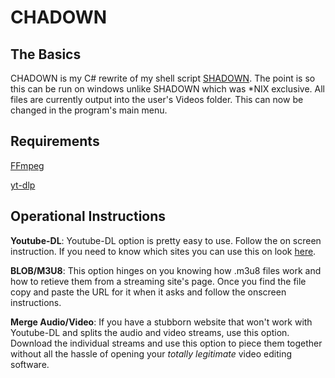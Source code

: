 # **CHADOWN**
## The Basics
CHADOWN is my C# rewrite of my shell script [SHADOWN](https://github.com/Jabarabo/SHADOWN). The point is so this can be run on windows unlike SHADOWN which was *NIX exclusive. All files are currently output into the user's Videos folder. This can now be changed in the program's main menu.

## Requirements
[FFmpeg](https://ffmpeg.org/)

[yt-dlp](https://github.com/yt-dlp/yt-dlp)

## Operational Instructions
**Youtube-DL**: Youtube-DL option is pretty easy to use. Follow the on screen instruction. If you need to know which sites you can use this on look [here](https://ytdl-org.github.io/youtube-dl/supportedsites.html).

**BLOB/M3U8**: This option hinges on you knowing how .m3u8 files work and how to retieve them from a streaming site's page. Once you find the file copy and paste the URL for it when it asks and follow the onscreen instructions.

**Merge Audio/Video**: If you have a stubborn website that won't work with Youtube-DL and splits the audio and video streams, use this option. Download the individual streams and use this option to piece them together without all the hassle of opening your *totally legitimate* video editing software.
